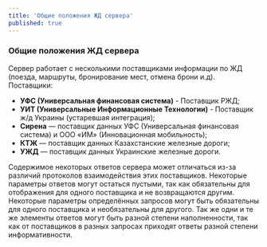 ```yaml
---
title: 'Общие положения ЖД сервера'
published: true
---
```


### Общие положения ЖД сервера

Сервер работает с несколькими поставщиками информации по ЖД (поезда, маршруты, бронирование мест, отмена брони и.д).
Поставщики:

* **УФС (Универсальная финансовая система)** - Поставщик РЖД;
* **УИТ (Универсальные Информационные Технологии)** - Поставщик ж/д Украины (устаревшая интеграция);
* **Сирена** — поставщик данных УФС (Универсальная финансовая система) и ООО «ИМ» (Инновационная мобильность);
* **КТЖ** — поставщик данных Казахстанские железные дороги;
* **УЖД** — поставщик данных Украинские железные дороги.

Содержимое некоторых ответов сервера может отличаться из-за различий протоколов взаимодействия этих поставщиков.
Некоторые параметры ответов могут остаться пустыми, так как обязательны для отображения для одного поставщика и не возвращаются другим.
Некоторые параметры определённых запросов могут быть обязательны для одного поставщика и необязательны для другого.
Так же одни и те же элементы ответов могут быть разной степени наполненности, так как от поставщиков в разных запросах приходят ответы разной степени информативности.